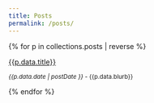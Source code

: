 ```yaml
---
title: Posts
permalink: /posts/
---
```


{% for p in collections.posts | reverse %}

<a href="{{p.url}}">{{p.data.title}}</a>

<p style="margin-top" 0;">
<small><em> {{p.data.date | postDate }}</em> - {{p.data.blurb}}</small>
</p>
{% endfor %}
